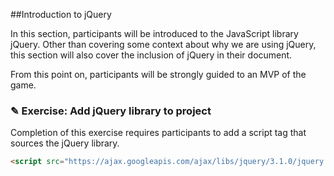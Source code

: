 ##Introduction to jQuery

In this section, participants will be introduced to the JavaScript library jQuery.
Other than covering some context about why we are using jQuery, this section will
also cover the inclusion of jQuery in their document.

From this point on, participants will be strongly guided to an MVP of the game.

### ✎ Exercise: Add jQuery library to project

Completion of this exercise requires participants to add a script tag that
sources the jQuery library.

```html
<script src="https://ajax.googleapis.com/ajax/libs/jquery/3.1.0/jquery.min.js"></script>
```
